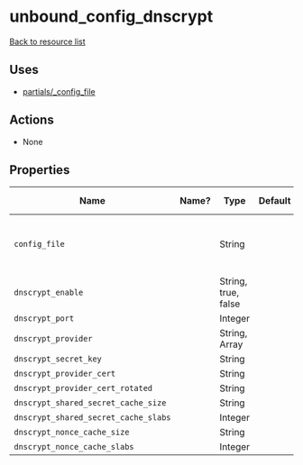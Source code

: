 # unbound_config_dnscrypt

[Back to resource list](../README.md#resources)

## Uses

- [partials/_config_file](partials/unbound__config_file.md)

## Actions

- None

## Properties

| Name                                 | Name? | Type                | Default | Description                                 | Allowed Values |
| ------------------------------------ | ----- | ------------------- | ------- | ------------------------------------------- | -------------- |
| `config_file`                        |       | String              |         | Set to override unbound configuration file. |                |
| `dnscrypt_enable`                    |       | String, true, false |         |                                             |                |
| `dnscrypt_port`                      |       | Integer             |         |                                             |                |
| `dnscrypt_provider`                  |       | String, Array       |         |                                             |                |
| `dnscrypt_secret_key`                |       | String              |         |                                             |                |
| `dnscrypt_provider_cert`             |       | String              |         |                                             |                |
| `dnscrypt_provider_cert_rotated`     |       | String              |         |                                             |                |
| `dnscrypt_shared_secret_cache_size`  |       | String              |         |                                             |                |
| `dnscrypt_shared_secret_cache_slabs` |       | Integer             |         |                                             |                |
| `dnscrypt_nonce_cache_size`          |       | String              |         |                                             |                |
| `dnscrypt_nonce_cache_slabs`         |       | Integer             |         |                                             |                |
